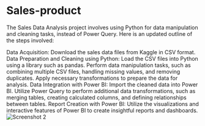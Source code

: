# Sales-product 
The Sales Data Analysis project involves using Python for data manipulation and cleaning tasks, instead of Power Query. Here is an updated outline of the steps involved:

Data Acquisition:
Download the sales data files from Kaggle in CSV format.
Data Preparation and Cleaning using Python:
Load the CSV files into Python using a library such as pandas.
Perform data manipulation tasks, such as combining multiple CSV files, handling missing values, and removing duplicates.
Apply necessary transformations to prepare the data for analysis.
Data Integration with Power BI:
Import the cleaned data into Power BI.
Utilize Power Query to perform additional data transformations, such as merging tables, creating calculated columns, and defining relationships between tables.
Report Creation with Power BI:
Utilize the visualizations and interactive features of Power BI to create insightful reports and dashboards.
![Screenshot 2](https://github.com/MAHMOUDMAMDOH8/Sales-product/assets/111503676/f2922607-d5ea-4a83-9faa-d619d929f33a)
